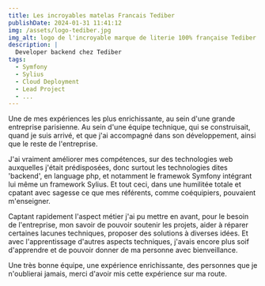 ```yaml
---
title: Les incroyables matelas Francais Tediber
publishDate: 2024-01-31 11:41:12
img: /assets/logo-tediber.jpg
img_alt: logo de l'incroyable marque de literie 100% française Tediber
description: |
  Developer backend chez Tediber 
tags:
  - Symfony
  - Sylius
  - Cloud Deployment
  - Lead Project
  - ...
---
```


Une de mes expériences les plus enrichissante, au sein d'une grande entreprise parisienne. Au sein d'une équipe technique, qui se construisait, quand je suis arrivé, et que j'ai accompagné dans son développement, ainsi que le reste de l'entreprise.

J'ai vraiment améliorer mes compétences, sur des technologies web auxquelles j'était prédisposées, donc surtout les technologies dites 'backend', en language php, et notamment le framewok Symfony intégrant lui même un framework Sylius. Et tout ceci, dans une humilitée totale et cpatant avec sagesse ce que mes référents, comme coéquipiers, pouvaient m'enseigner.

Captant rapidement l'aspect métier j'ai pu mettre en avant, pour le besoin de l'entreprise, mon savoir de pouvoir soutenir les projets, aider à réparer certaines lacunes techniques, proposer des solutions à diverses idées. 
Et avec l'apprentissage d'autres aspects techniques, j'avais encore plus soif d'apprendre et de pouvoir donner de ma personne avec bienveillance.

Une très bonne équipe, une expérience enrichissante, des personnes que je n'oublierai jamais, merci d'avoir mis cette expérience sur ma route.
